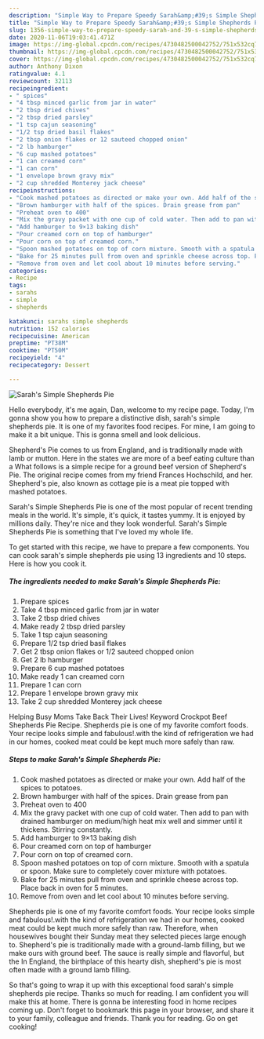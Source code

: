 ```yaml
---
description: "Simple Way to Prepare Speedy Sarah&amp;#39;s Simple Shepherds Pie"
title: "Simple Way to Prepare Speedy Sarah&amp;#39;s Simple Shepherds Pie"
slug: 1356-simple-way-to-prepare-speedy-sarah-and-39-s-simple-shepherds-pie
date: 2020-11-06T19:03:41.471Z
image: https://img-global.cpcdn.com/recipes/4730482500042752/751x532cq70/sarahs-simple-shepherds-pie-recipe-main-photo.jpg
thumbnail: https://img-global.cpcdn.com/recipes/4730482500042752/751x532cq70/sarahs-simple-shepherds-pie-recipe-main-photo.jpg
cover: https://img-global.cpcdn.com/recipes/4730482500042752/751x532cq70/sarahs-simple-shepherds-pie-recipe-main-photo.jpg
author: Anthony Dixon
ratingvalue: 4.1
reviewcount: 32113
recipeingredient:
- " spices"
- "4 tbsp minced garlic from jar in water"
- "2 tbsp dried chives"
- "2 tbsp dried parsley"
- "1 tsp cajun seasoning"
- "1/2 tsp dried basil flakes"
- "2 tbsp onion flakes or 12 sauteed chopped onion"
- "2 lb hamburger"
- "6 cup mashed potatoes"
- "1 can creamed corn"
- "1 can corn"
- "1 envelope brown gravy mix"
- "2 cup shredded Monterey jack cheese"
recipeinstructions:
- "Cook mashed potatoes as directed or make your own. Add half of the spices to potatoes."
- "Brown hamburger with half of the spices. Drain grease from pan"
- "Preheat oven to 400"
- "Mix the gravy packet with one cup of cold water. Then add to pan with drained hamburger on medium/high heat mix well and simmer until it thickens. Stirring constantly."
- "Add hamburger to 9×13 baking dish"
- "Pour creamed corn on top of hamburger"
- "Pour corn on top of creamed corn."
- "Spoon mashed potatoes on top of corn mixture. Smooth with a spatula or spoon. Make sure to completely cover mixture with potatoes."
- "Bake for 25 minutes pull from oven and sprinkle cheese across top. Place back in oven for 5 minutes."
- "Remove from oven and let cool about 10 minutes before serving."
categories:
- Recipe
tags:
- sarahs
- simple
- shepherds

katakunci: sarahs simple shepherds 
nutrition: 152 calories
recipecuisine: American
preptime: "PT38M"
cooktime: "PT50M"
recipeyield: "4"
recipecategory: Dessert

---
```



![Sarah&#39;s Simple Shepherds Pie](https://img-global.cpcdn.com/recipes/4730482500042752/751x532cq70/sarahs-simple-shepherds-pie-recipe-main-photo.jpg)

Hello everybody, it's me again, Dan, welcome to my recipe page. Today, I'm gonna show you how to prepare a distinctive dish, sarah&#39;s simple shepherds pie. It is one of my favorites food recipes. For mine, I am going to make it a bit unique. This is gonna smell and look delicious.

Shepherd&#39;s Pie comes to us from England, and is traditionally made with lamb or mutton. Here in the states we are more of a beef eating culture than a What follows is a simple recipe for a ground beef version of Shepherd&#39;s Pie. The original recipe comes from my friend Frances Hochschild, and her. Shepherd&#39;s pie, also known as cottage pie is a meat pie topped with mashed potatoes.

Sarah&#39;s Simple Shepherds Pie is one of the most popular of recent trending meals in the world. It's simple, it's quick, it tastes yummy. It is enjoyed by millions daily. They're nice and they look wonderful. Sarah&#39;s Simple Shepherds Pie is something that I've loved my whole life.


To get started with this recipe, we have to prepare a few components. You can cook sarah&#39;s simple shepherds pie using 13 ingredients and 10 steps. Here is how you cook it.

<!--inarticleads1-->

##### The ingredients needed to make Sarah&#39;s Simple Shepherds Pie:

1. Prepare  spices
1. Take 4 tbsp minced garlic from jar in water
1. Take 2 tbsp dried chives
1. Make ready 2 tbsp dried parsley
1. Take 1 tsp cajun seasoning
1. Prepare 1/2 tsp dried basil flakes
1. Get 2 tbsp onion flakes or 1/2 sauteed chopped onion
1. Get 2 lb hamburger
1. Prepare 6 cup mashed potatoes
1. Make ready 1 can creamed corn
1. Prepare 1 can corn
1. Prepare 1 envelope brown gravy mix
1. Take 2 cup shredded Monterey jack cheese


Helping Busy Moms Take Back Their Lives! Keyword Crockpot Beef Shepherds Pie Recipe. Shepherds pie is one of my favorite comfort foods. Your recipe looks simple and fabulous!.with the kind of refrigeration we had in our homes, cooked meat could be kept much more safely than raw. 

<!--inarticleads2-->

##### Steps to make Sarah&#39;s Simple Shepherds Pie:

1. Cook mashed potatoes as directed or make your own. Add half of the spices to potatoes.
1. Brown hamburger with half of the spices. Drain grease from pan
1. Preheat oven to 400
1. Mix the gravy packet with one cup of cold water. Then add to pan with drained hamburger on medium/high heat mix well and simmer until it thickens. Stirring constantly.
1. Add hamburger to 9×13 baking dish
1. Pour creamed corn on top of hamburger
1. Pour corn on top of creamed corn.
1. Spoon mashed potatoes on top of corn mixture. Smooth with a spatula or spoon. Make sure to completely cover mixture with potatoes.
1. Bake for 25 minutes pull from oven and sprinkle cheese across top. Place back in oven for 5 minutes.
1. Remove from oven and let cool about 10 minutes before serving.


Shepherds pie is one of my favorite comfort foods. Your recipe looks simple and fabulous!.with the kind of refrigeration we had in our homes, cooked meat could be kept much more safely than raw. Therefore, when housewives bought their Sunday meat they selected pieces large enough to. Shepherd&#39;s pie is traditionally made with a ground-lamb filling, but we make ours with ground beef. The sauce is really simple and flavorful, but the In England, the birthplace of this hearty dish, shepherd&#39;s pie is most often made with a ground lamb filling. 

So that's going to wrap it up with this exceptional food sarah&#39;s simple shepherds pie recipe. Thanks so much for reading. I am confident you will make this at home. There is gonna be interesting food in home recipes coming up. Don't forget to bookmark this page in your browser, and share it to your family, colleague and friends. Thank you for reading. Go on get cooking!
